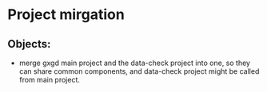 Project mirgation
==================

Objects:
----------
- merge gxgd main project and the data-check project into one, so they can share common components, and data-check project might be called from main project.